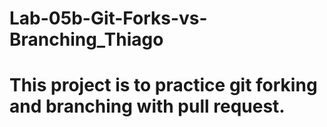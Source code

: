 # Lab-05b-Git-Forks-vs-Branching_Thiago
# This project is to practice git forking and branching with pull request.
